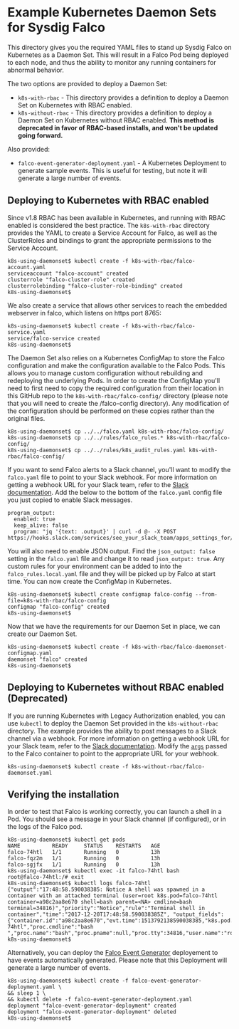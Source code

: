 # Example Kubernetes Daemon Sets for Sysdig Falco

This directory gives you the required YAML files to stand up Sysdig Falco on Kubernetes as a Daemon Set. This will result in a Falco Pod being deployed to each node, and thus the ability to monitor any running containers for abnormal behavior. 

The two options are provided to deploy a Daemon Set:
- `k8s-with-rbac` - This directory provides a definition to deploy a Daemon Set on Kubernetes with RBAC enabled.
- `k8s-without-rbac` - This directory provides a definition to deploy a Daemon Set on Kubernetes without RBAC enabled. **This method is deprecated in favor of RBAC-based installs, and won't be updated going forward.**

Also provided:
- `falco-event-generator-deployment.yaml` - A Kubernetes Deployment to generate sample events. This is useful for testing, but note it will generate a large number of events.

## Deploying to Kubernetes with RBAC enabled

Since v1.8 RBAC has been available in Kubernetes, and running with RBAC enabled is considered the best practice. The `k8s-with-rbac` directory provides the YAML to create a Service Account for Falco, as well as the ClusterRoles and bindings to grant the appropriate permissions to the Service Account.

```
k8s-using-daemonset$ kubectl create -f k8s-with-rbac/falco-account.yaml
serviceaccount "falco-account" created
clusterrole "falco-cluster-role" created
clusterrolebinding "falco-cluster-role-binding" created
k8s-using-daemonset$
```

We also create a service that allows other services to reach the embedded webserver in falco, which listens on https port 8765:

```
k8s-using-daemonset$ kubectl create -f k8s-with-rbac/falco-service.yaml
service/falco-service created
k8s-using-daemonset$
```

The Daemon Set also relies on a Kubernetes ConfigMap to store the Falco configuration and make the configuration available to the Falco Pods. This allows you to manage custom configuration without rebuilding and redeploying the underlying Pods. In order to create the ConfigMap you'll need to first need to copy the required configuration from their location in this GitHub repo to the `k8s-with-rbac/falco-config/` directory (please note that you will need to create the /falco-config directory). Any modification of the configuration should be performed on these copies rather than the original files.

```
k8s-using-daemonset$ cp ../../falco.yaml k8s-with-rbac/falco-config/
k8s-using-daemonset$ cp ../../rules/falco_rules.* k8s-with-rbac/falco-config/
k8s-using-daemonset$ cp ../../rules/k8s_audit_rules.yaml k8s-with-rbac/falco-config/
```

If you want to send Falco alerts to a Slack channel, you'll want to modify the `falco.yaml` file to point to your Slack webhook. For more information on getting a webhook URL for your Slack team, refer to the [Slack documentation](https://api.slack.com/incoming-webhooks). Add the below to the bottom of the `falco.yaml` config file you just copied to enable Slack messages.

```
program_output:
  enabled: true
  keep_alive: false
  program: "jq '{text: .output}' | curl -d @- -X POST https://hooks.slack.com/services/see_your_slack_team/apps_settings_for/a_webhook_url"
```

You will also need to enable JSON output. Find the `json_output: false` setting in the `falco.yaml` file and change it to read `json_output: true`. Any custom rules for your environment can be added to into the `falco_rules.local.yaml` file and they will be picked up by Falco at start time. You can now create the ConfigMap in Kubernetes. 

```
k8s-using-daemonset$ kubectl create configmap falco-config --from-file=k8s-with-rbac/falco-config
configmap "falco-config" created
k8s-using-daemonset$
```

Now that we have the requirements for our Daemon Set in place, we can create our Daemon Set.

```
k8s-using-daemonset$ kubectl create -f k8s-with-rbac/falco-daemonset-configmap.yaml 
daemonset "falco" created
k8s-using-daemonset$
```


## Deploying to Kubernetes without RBAC enabled (**Deprecated**)

If you are running Kubernetes with Legacy Authorization enabled, you can use `kubectl` to deploy the Daemon Set provided in the `k8s-without-rbac` directory. The example provides the ability to post messages to a Slack channel via a webhook. For more information on getting a webhook URL for your Slack team, refer to the [Slack documentation](https://api.slack.com/incoming-webhooks). Modify the [`args`](https://github.com/draios/falco/blob/dev/examples/k8s-using-daemonset/falco-daemonset.yaml#L21) passed to the Falco container to point to the appropriate URL for your webhook.

```
k8s-using-daemonset$ kubectl create -f k8s-without-rbac/falco-daemonset.yaml
```


## Verifying the installation

In order to test that Falco is working correctly, you can launch a shell in a Pod. You should see a message in your Slack channel (if configured), or in the logs of the Falco pod.

```
k8s-using-daemonset$ kubectl get pods
NAME          READY     STATUS    RESTARTS   AGE
falco-74htl   1/1       Running   0          13h
falco-fqz2m   1/1       Running   0          13h
falco-sgjfx   1/1       Running   0          13h
k8s-using-daemonset$ kubectl exec -it falco-74htl bash
root@falco-74htl:/# exit
k8s-using-daemonset$ kubectl logs falco-74htl
{"output":"17:48:58.590038385: Notice A shell was spawned in a container with an attached terminal (user=root k8s.pod=falco-74htl container=a98c2aa8e670 shell=bash parent=<NA> cmdline=bash  terminal=34816)","priority":"Notice","rule":"Terminal shell in container","time":"2017-12-20T17:48:58.590038385Z", "output_fields": {"container.id":"a98c2aa8e670","evt.time":1513792138590038385,"k8s.pod.name":"falco-74htl","proc.cmdline":"bash ","proc.name":"bash","proc.pname":null,"proc.tty":34816,"user.name":"root"}}
k8s-using-daemonset$
``` 

Alternatively, you can deploy the [Falco Event Generator](https://github.com/draios/falco/wiki/Generating-Sample-Events) deployement to have events automatically generated. Please note that this Deployment will generate a large number of events. 

```
k8s-using-daemonset$ kubectl create -f falco-event-generator-deployment.yaml \
&& sleep 1 \
&& kubectl delete -f falco-event-generator-deployment.yaml
deployment "falco-event-generator-deployment" created
deployment "falco-event-generator-deployment" deleted
k8s-using-daemonset$ 
```
